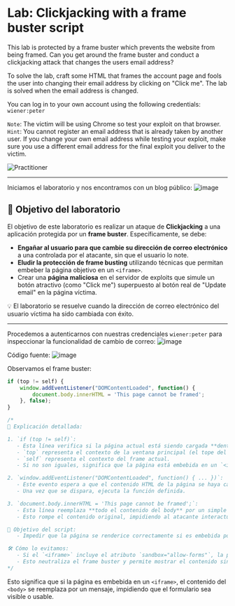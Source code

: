 # Lab: Clickjacking with a frame buster script

This lab is protected by a frame buster which prevents the website from being framed. Can you get around the frame buster and conduct a clickjacking attack that changes the users email address?

To solve the lab, craft some HTML that frames the account page and fools the user into changing their email address by clicking on "Click me". The lab is solved when the email address is changed.

You can log in to your own account using the following credentials: `wiener:peter`

`Note`: The victim will be using Chrome so test your exploit on that browser.  
`Hint`: You cannot register an email address that is already taken by another user. If you change your own email address while testing your exploit, make sure you use a different email address for the final exploit you deliver to the victim.

![Practitioner](https://img.shields.io/badge/level-Apprentice-green) 

---

Iniciamos el laboratorio y nos encontramos con un blog público:
![image](https://github.com/user-attachments/assets/5c74e9ae-8167-4a37-936a-f722cfad0fed)

## 🎯 Objetivo del laboratorio

El objetivo de este laboratorio es realizar un ataque de **Clickjacking** a una aplicación protegida por un **frame buster**. Específicamente, se debe:

- **Engañar al usuario para que cambie su dirección de correo electrónico** a una controlada por el atacante, sin que el usuario lo note.
- **Eludir la protección de frame busting** utilizando técnicas que permitan embeber la página objetivo en un `<iframe>`.
- Crear una **página maliciosa** en el servidor de exploits que simule un botón atractivo (como "Click me") superpuesto al botón real de "Update email" en la página víctima.

💡 El laboratorio se resuelve cuando la dirección de correo electrónico del usuario víctima ha sido cambiada con éxito.

---

Procedemos a autenticarnos con nuestras credenciales `wiener:peter` para inspeccionar la funcionalidad de cambio de correo:
![image](https://github.com/user-attachments/assets/eaefa3dc-9224-418a-a3bc-d6f06520eb40)

Código fuente:
![image](https://github.com/user-attachments/assets/be6cb75e-cd93-4151-8ecd-d849d158ab37)

Observamos el frame buster:
```javascript
if (top != self) {
    window.addEventListener("DOMContentLoaded", function() {
        document.body.innerHTML = 'This page cannot be framed';
    }, false);
}

/*
📌 Explicación detallada:

1. `if (top != self)`:
   - Esta línea verifica si la página actual está siendo cargada **dentro de un frame**.
   - `top` representa el contexto de la ventana principal (el tope del stack de ventanas).
   - `self` representa el contexto del frame actual.
   - Si no son iguales, significa que la página está embebida en un `<iframe>`.

2. `window.addEventListener("DOMContentLoaded", function() { ... })`:
   - Este evento espera a que el contenido HTML de la página se haya cargado completamente, sin esperar imágenes, hojas de estilo, etc.
   - Una vez que se dispara, ejecuta la función definida.

3. `document.body.innerHTML = 'This page cannot be framed';`:
   - Esta línea reemplaza **todo el contenido del body** por un simple texto: `'This page cannot be framed'`.
   - Esto rompe el contenido original, impidiendo al atacante interactuar con los elementos legítimos (como formularios o botones).

🎯 Objetivo del script:
   - Impedir que la página se renderice correctamente si es embebida por un atacante dentro de un iframe (protección contra Clickjacking).

🛠️ Cómo lo evitamos:
   - Si el `<iframe>` incluye el atributo `sandbox="allow-forms"`, la página embebida **no puede acceder a `top`**, y por lo tanto la condición `top != self` **no puede evaluarse correctamente**.
   - Esto neutraliza el frame buster y permite mostrar el contenido sin activar el reemplazo.
*/

```
Esto significa que si la página es embebida en un `<iframe>`, el contenido del `<body>` se reemplaza por un mensaje, impidiendo que el formulario sea visible o usable.



